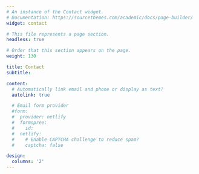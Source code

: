 ```yaml
---
# An instance of the Contact widget.
# Documentation: https://sourcethemes.com/academic/docs/page-builder/
widget: contact

# This file represents a page section.
headless: true

# Order that this section appears on the page.
weight: 130

title: Contact
subtitle:

content:
  # Automatically link email and phone or display as text?
  autolink: true

  # Email form provider
  #form:
  #  provider: netlify
  #  formspree:
  #    id:
  #  netlify:
  #    # Enable CAPTCHA challenge to reduce spam?
  #    captcha: false

design:
  columns: '2'
---
```


<!-- <div id="contact" style="" class="col-lg-8">
  <center><a class="twitter-timeline" href="https://twitter.com/sumonbis" data-chrome="nofooter" data-widget-id="346662554203992065" data-width="900" data-height="300">Tweets by @sumonbis</a>
    <script>
        !function (d, s, id) {
            var js, fjs = d.getElementsByTagName(s)[0], p = /^http:/.test(d.location) ? 'http' : 'https';
            if (!d.getElementById(id)) {
                js = d.createElement(s);
                js.id = id;
                js.src = p + "://platform.twitter.com/widgets.js";
                fjs.parentNode.insertBefore(js, fjs);
            }
        }(document, "script", "twitter-wjs");
    </script>
  </center>
</div> -->

<!-- <a class="twitter-timeline" href="https://twitter.com/sumonbis?ref_src=twsrc%5Etfw" data-height="500">Tweets by sumonbis</a> <script async src="https://platform.twitter.com/widgets.js" charset="utf-8"></script> -->

<!-- <div class="container wrapper"> -->



<!-- <div class="row">

  <div class="col-md-5">
        <a class="twitter-timeline" data-height="400" href="https://twitter.com/sumonbis?ref_src=twsrc%5Etfw">Tweets by sumonbis</a> <script async src="https://platform.twitter.com/widgets.js" charset="utf-8"></script>

  </div>

  <div class="col-md-7">


  </div>

</div> -->
